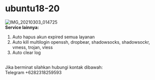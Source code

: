 # ubuntu18-20
![IMG_20210303_014725](https://user-images.githubusercontent.com/56117745/109698964-8fb7ee80-7bc2-11eb-8a3e-cdc6e1160560.jpg)
<br>
**Service lainnya:**
1. Auto hapus akun expired semua layanan
2. Auto kill multilogin openssh, dropbear, shadowsocks, shadowsockr, vmess, trojan, vless
3. Auto clear log
<br>
Jika berminat silahkan hubungi kontak dibawah:
<br>
Telegram +6282318259593
